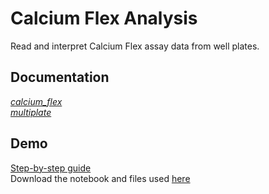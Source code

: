 # Calcium Flex Analysis #

Read and interpret Calcium Flex assay data from well plates. 

## Documentation ##
[_calcium_flex_](https://lawrencecollins.github.io/calciumflexanalysis/calcium_flex/) <br>
[_multiplate_](https://lawrencecollins.github.io/calciumflexanalysis/multiplate/)

## Demo ##
[Step-by-step guide](https://lawrencecollins.github.io/calciumflexanalysis/demo/) <br>
Download the notebook and files used [here](https://github.com/lawrencecollins/Ca-Flex-Analysis)
